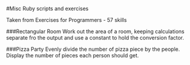 #Misc Ruby scripts and exercises

Taken from Exercises for Programmers - 57 skills

###Rectangular Room
Work out the area of a room, keeping calculations separate fro the output and use a constant to hold the conversion factor. 

###Pizza Party
Evenly divide the number of pizza piece by the people. Display the number of pieces each person should get.


